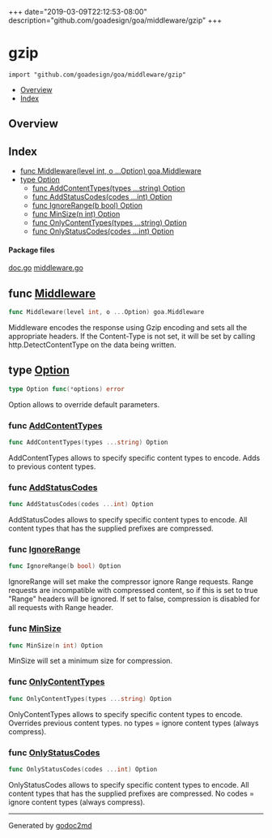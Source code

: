 +++
date="2019-03-09T22:12:53-08:00"
description="github.com/goadesign/goa/middleware/gzip"
+++


# gzip
`import "github.com/goadesign/goa/middleware/gzip"`

* [Overview](#pkg-overview)
* [Index](#pkg-index)

## <a name="pkg-overview">Overview</a>



## <a name="pkg-index">Index</a>
* [func Middleware(level int, o ...Option) goa.Middleware](#Middleware)
* [type Option](#Option)
  * [func AddContentTypes(types ...string) Option](#AddContentTypes)
  * [func AddStatusCodes(codes ...int) Option](#AddStatusCodes)
  * [func IgnoreRange(b bool) Option](#IgnoreRange)
  * [func MinSize(n int) Option](#MinSize)
  * [func OnlyContentTypes(types ...string) Option](#OnlyContentTypes)
  * [func OnlyStatusCodes(codes ...int) Option](#OnlyStatusCodes)


#### <a name="pkg-files">Package files</a>
[doc.go](/src/github.com/goadesign/goa/middleware/gzip/doc.go) [middleware.go](/src/github.com/goadesign/goa/middleware/gzip/middleware.go) 





## <a name="Middleware">func</a> [Middleware](/src/target/middleware.go?s=6562:6616#L250)
``` go
func Middleware(level int, o ...Option) goa.Middleware
```
Middleware encodes the response using Gzip encoding and sets all the
appropriate headers. If the Content-Type is not set, it will be set by
calling http.DetectContentType on the data being written.




## <a name="Option">type</a> [Option](/src/target/middleware.go?s=2804:2831#L109)
``` go
type Option func(*options) error
```
Option allows to override default parameters.







### <a name="AddContentTypes">func</a> [AddContentTypes](/src/target/middleware.go?s=4272:4316#L168)
``` go
func AddContentTypes(types ...string) Option
```
AddContentTypes allows to specify specific content types to encode.
Adds to previous content types.


### <a name="AddStatusCodes">func</a> [AddStatusCodes](/src/target/middleware.go?s=5010:5050#L194)
``` go
func AddStatusCodes(codes ...int) Option
```
AddStatusCodes allows to specify specific content types to encode.
All content types that has the supplied prefixes are compressed.


### <a name="IgnoreRange">func</a> [IgnoreRange](/src/target/middleware.go?s=6249:6280#L240)
``` go
func IgnoreRange(b bool) Option
```
IgnoreRange will set make the compressor ignore Range requests.
Range requests are incompatible with compressed content,
so if this is set to true "Range" headers will be ignored.
If set to false, compression is disabled for all requests with Range header.


### <a name="MinSize">func</a> [MinSize](/src/target/middleware.go?s=5834:5860#L225)
``` go
func MinSize(n int) Option
```
MinSize will set a minimum size for compression.


### <a name="OnlyContentTypes">func</a> [OnlyContentTypes](/src/target/middleware.go?s=4682:4727#L181)
``` go
func OnlyContentTypes(types ...string) Option
```
OnlyContentTypes allows to specify specific content types to encode.
Overrides previous content types.
no types = ignore content types (always compress).


### <a name="OnlyStatusCodes">func</a> [OnlyStatusCodes](/src/target/middleware.go?s=5498:5539#L210)
``` go
func OnlyStatusCodes(codes ...int) Option
```
OnlyStatusCodes allows to specify specific content types to encode.
All content types that has the supplied prefixes are compressed.
No codes = ignore content types (always compress).









- - -
Generated by [godoc2md](http://godoc.org/github.com/davecheney/godoc2md)
